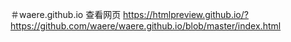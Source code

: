 ＃waere.github.io
查看网页 https://htmlpreview.github.io/?https://github.com/waere/waere.github.io/blob/master/index.html
